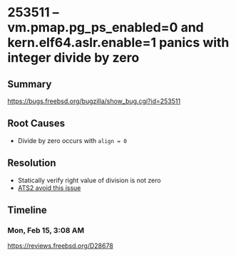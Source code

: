 # 253511 – vm.pmap.pg_ps_enabled=0 and kern.elf64.aslr.enable=1 panics with integer divide by zero

## Summary

https://bugs.freebsd.org/bugzilla/show_bug.cgi?id=253511

## Root Causes

* Divide by zero occurs with `align = 0`

## Resolution

* Statically verify right value of division is not zero
* [ATS2 avoid this issue](./Resolution/ATS2)

## Timeline

### Mon, Feb 15, 3:08 AM

https://reviews.freebsd.org/D28678
